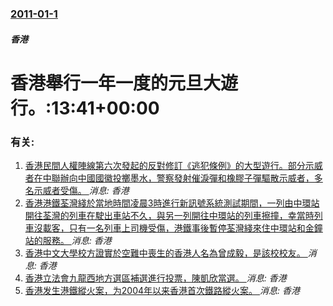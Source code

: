 ### [2011-01-1](/news/2011/01/1/index.md)

##### 香港
#  香港舉行一年一度的元旦大遊行。:13:41+00:00




### 有关:

1. [香港民間人權陣線第六次發起的反對修訂《逃犯條例》的大型遊行。部分示威者在中聯辦向中國國徽投擲墨水，警察發射催淚彈和橡膠子彈驅散示威者，多名示威者受傷。 ](/news/2019/07/21/香港民間人權陣線第六次發起的反對修訂-逃犯條例-的大型遊行-部分示威者在中聯辦向中國國徽投擲墨水-警察發射催淚彈和橡膠子.md) _消息: 香港_
2. [香港港鐵荃灣綫於當地時間凌晨3時進行新訊號系統測試期間，一列由中環站開往荃灣的列車在駛出車站不久，與另一列開往中環站的列車擦撞，幸當時列車沒載客，只有一名列車上司機受傷，港鐵事後暫停荃灣綫來住中環站和金鐘站的服務。 ](/news/2019/03/18/香港港鐵荃灣綫於當地時間凌晨3時進行新訊號系統測試期間-一列由中環站開往荃灣的列車在駛出車站不久-與另一列開往中環站的列.md) _消息: 香港_
3. [香港中文大學校方證實於空難中喪生的香港人名為曾成毅，是該校校友。 ](/news/2019/03/11/香港中文大學校方證實於空難中喪生的香港人名為曾成毅-是該校校友.md) _消息: 香港_
4. [香港立法會九龍西地方選區補選進行投票，陳凱欣當選。 ](/news/2018/11/25/香港立法會九龍西地方選區補選進行投票-陳凱欣當選.md) _消息: 香港_
5. [香港发生港鐵縱火案，为2004年以来香港首次鐵路縱火案。 ](/news/2017/02/10/香港发生港鐵縱火案-为2004年以来香港首次鐵路縱火案.md) _消息: 香港_
